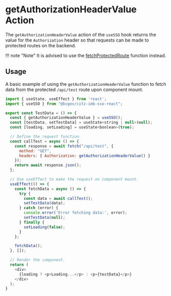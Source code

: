 # getAuthorizationHeaderValue Action 

The `getAuthorizationHeaderValue` action of the `useSSO` hook returns the value for the `Authorization` header so that requests can be made to protected routes on the backend.

!!! note "Note"
    It is advised to use the [fetchProtectedRoute] function instead.

## Usage

A basic example of using the `getAuthorizationHeaderValue` function to fetch data from the protected `/api/test` route upon component mount.

```JavaScript
import { useState, useEffect } from 'react';
import { useSSO } from "@bcgov/citz-imb-sso-react";

export const TestData = () => {
  const { getAuthorizationHeaderValue } = useSSO();
  const [testData, setTestData] = useState<string | null>(null);
  const [loading, setLoading] = useState<boolean>(true);

  // Define the request function.
  const callTest = async () => {
    const response = await fetch("/api/test", { 
      method: "GET",
      headers: { Authorization: getAuthorizationHeaderValue() }
    });
    return await response.json();
  };

  // Use useEffect to make the request on component mount.
  useEffect(() => {
    const fetchData = async () => {
      try {
        const data = await callTest();
        setTestData(data);
      } catch (error) {
        console.error('Error fetching data:', error);
        setTestData(null);
      } finally {
        setLoading(false);
      }
    };

    fetchData();
  }, []);

  // Render the component.
  return (
    <div>
      {loading ? <p>Loading...</p> : <p>{testData}</p>}
    </div>
  );
}
```

<!-- Link References -->
[fetchProtectedRoute]: ../fetch-protected-route
